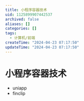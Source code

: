 ```yaml
---
title: 小程序容器技术
uid: 1125899907442537
archived: false
aliases: []
categories: []
tags:
  - 计算机/前端
createTime: "2024-04-23 07:17:50"
updateTime: "2024-04-23 07:17:50"
---
```


# 小程序容器技术

- uniapp
- finclip
